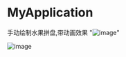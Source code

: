 # MyApplication
手动绘制水果拼盘,带动画效果
"![image](https://github.com/dgyqll/MyApplication/blob/master/app/src/main/res/drawable/fruitplatter.jpg)"

![image](https://github.com/dgyqll/MyApplication/blob/master/app/src/main/res/drawable/fruitplatter.jpg)
